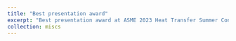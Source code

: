 ```yaml
---
title: "Best presentation award"
excerpt: "Best presentation award at ASME 2023 Heat Transfer Summer Conference. <br/><img src='/images/SHTC_award_50.jpg'  width='400'>"
collection: miscs
---
```




